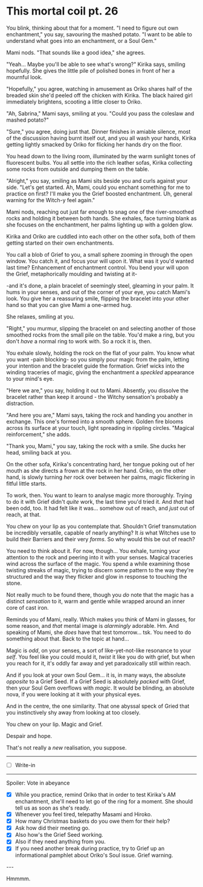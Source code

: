 # This mortal coil pt. 26

You blink, thinking about that for a moment. "I need to figure out own enchantment," you say, savouring the mashed potato. "I want to be able to understand what goes into an enchantment, or a Soul Gem."

Mami nods. "That sounds like a good idea," she agrees.

"Yeah... Maybe you'll be able to see what's wrong?" Kirika says, smiling hopefully. She gives the little pile of polished bones in front of her a mournful look.

"Hopefully," you agree, watching in amusement as Oriko shares half of the breaded skin she'd peeled off the chicken with Kirika. The black haired girl immediately brightens, scooting a little closer to Oriko.

"Ah, Sabrina," Mami says, smiling at you. "Could you pass the coleslaw and mashed potato?"

"Sure," you agree, doing just that. Dinner finishes in amiable silence, most of the discussion having burnt itself out, and you all wash your hands, Kirika getting lightly smacked by Oriko for flicking her hands dry on the floor.

You head down to the living room, illuminated by the warm sunlight tones of fluorescent bulbs. You all settle into the rich leather sofas, Kirika collecting some rocks from outside and dumping them on the table.

"Alright," you say, smiling as Mami sits beside you and curls against your side. "Let's get started. Ah, Mami, could you enchant something for me to practice on first? I'll make you the Grief boosted enchantment. Uh, general warning for the Witch-y feel again."

Mami nods, reaching out just far enough to snag one of the river-smoothed rocks and holding it between both hands. She exhales, face turning blank as she focuses on the enchantment, her palms lighting up with a golden glow.

Kirika and Oriko are cuddled into each other on the other sofa, both of them getting started on their own enchantments.

You call a blob of Grief to you, a small sphere zooming in through the open window. You catch it, and focus your will upon it. What was it you'd wanted last time? Enhancement of enchantment control. You bend your will upon the Grief, metaphorically moulding and twisting at it-

-and it's done, a plain bracelet of seemingly steel, gleaming in your palm. It hums in your senses, and out of the corner of your eye, you catch Mami's look. You give her a reassuring smile, flipping the bracelet into your other hand so that you can give Mami a one-armed hug.

She relaxes, smiling at you.

"Right," you murmur, slipping the bracelet on and selecting another of those smoothed rocks from the small pile on the table. You'd make a ring, but you don't *have* a normal ring to work with. So a rock it is, then.

You exhale slowly, holding the rock on the flat of your palm. You know what you want -pain blocking- so you simply pour magic from the palm, letting your intention and the bracelet guide the formation. Grief wicks into the winding traceries of magic, giving the enchantment a *speckled* appearance to your mind's eye.

"Here we are," you say, holding it out to Mami. Absently, you dissolve the bracelet rather than keep it around - the Witchy sensation's probably a distraction.

"And here you are," Mami says, taking the rock and handing you another in exchange. This one's formed into a smooth sphere. Golden fire blooms across its surface at your touch, light spreading in rippling circles. "Magical reinforcement," she adds.

"Thank you, Mami," you say, taking the rock with a smile. She ducks her head, smiling back at you.

On the other sofa, Kirika's concentrating hard, her tongue poking out of her mouth as she directs a frown at the rock in her hand. Oriko, on the other hand, is slowly turning *her* rock over between her palms, magic flickering in fitful little starts.

To work, then. You want to learn to analyse magic more thoroughly. Trying to do it with Grief didn't *quite* work, the last time you'd tried it. And *that* had been odd, too. It had felt like it was... somehow out of reach, and *just* out of reach, at that.

You chew on your lip as you contemplate that. Shouldn't Grief transmutation be incredibly versatile, capable of nearly anything? It *is* what Witches use to build their Barriers and their very *forms*. So why would this be out of reach?

You need to think about it. For now, though... You exhale, turning your attention to the rock and peering into it with your senses. Magical traceries wind across the surface of the magic. You spend a while examining those twisting streaks of magic, trying to discern some pattern to the way they're structured and the way they flicker and glow in response to touching the stone.

Not really much to be found there, though you *do* note that the magic has a distinct *sensation* to it, warm and gentle while wrapped around an inner core of cast iron.

Reminds you of Mami, really. Which makes you think of Mami in glasses, for some reason, and *that* mental image is *alarmingly* adorable. Hm. And speaking of Mami, she *does* have that test tomorrow\... tsk. You need to do something about that. Back to the topic at hand...

Magic is *odd*, on your senses, a sort of like-yet-not-like resonance to your *self*. You feel like you could mould it, *twist* it like you do with grief, but when you reach for it, it's oddly far away and yet paradoxically still within reach.

And if you look at your own Soul Gem... it is, in many ways, the absolute *opposite* to a Grief Seed. If a Grief Seed is absolutely *packed* with Grief, then your Soul Gem overflows with *magic*. It would be blinding, an absolute nova, if you were looking at it with your physical eyes.

And in the centre, the one similarity. That one abyssal speck of Gried that you instinctively shy away from looking at too closely.

You chew on your lip. Magic and Grief.

Despair and hope.

That's not really a *new* realisation, you suppose.

---

- [ ] Write-in

---

Spoiler: Vote in abeyance

- [x] While you practice, remind Oriko that in order to test Kirika's AM enchantment, she'll need to let go of the ring for a moment. She should tell us as soon as she's ready.
- [x] Whenever you feel tired, telepathy Masami and Hiroko.
- [x] How many Christmas baskets do you owe them for their help?
- [x] Ask how did their meeting go.
- [x] Also how's the Grief Seed working.
- [x] Also if they need anything from you.
- [x] If you need another break during practice, try to Grief up an informational pamphlet about Oriko's Soul issue. Grief warning.

---​

Hmmmm.
